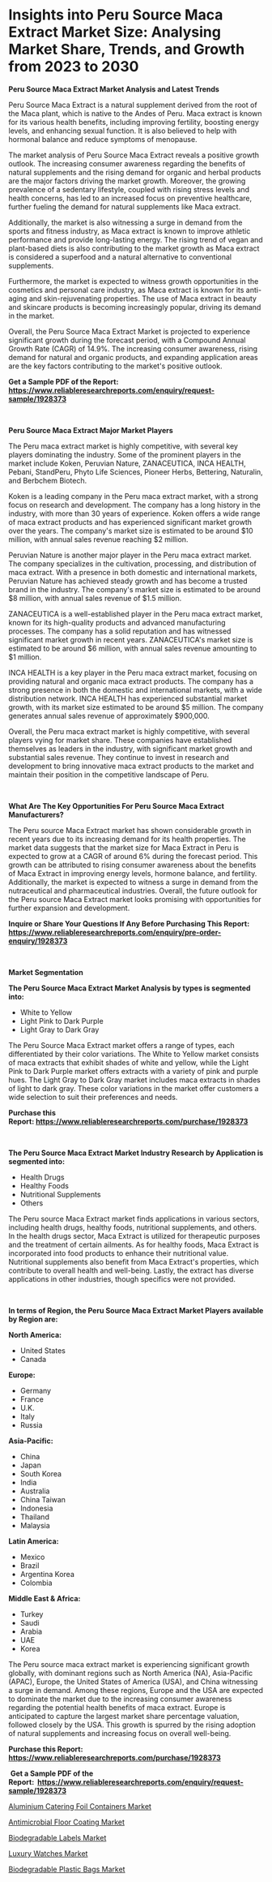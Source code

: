 <p><h1>Insights into Peru Source Maca Extract Market Size: Analysing Market Share, Trends, and Growth from 2023 to 2030</h1></p><p><strong>Peru Source Maca Extract Market Analysis and Latest Trends</strong></p>
<p><p>Peru Source Maca Extract is a natural supplement derived from the root of the Maca plant, which is native to the Andes of Peru. Maca extract is known for its various health benefits, including improving fertility, boosting energy levels, and enhancing sexual function. It is also believed to help with hormonal balance and reduce symptoms of menopause.</p><p>The market analysis of Peru Source Maca Extract reveals a positive growth outlook. The increasing consumer awareness regarding the benefits of natural supplements and the rising demand for organic and herbal products are the major factors driving the market growth. Moreover, the growing prevalence of a sedentary lifestyle, coupled with rising stress levels and health concerns, has led to an increased focus on preventive healthcare, further fueling the demand for natural supplements like Maca extract.</p><p>Additionally, the market is also witnessing a surge in demand from the sports and fitness industry, as Maca extract is known to improve athletic performance and provide long-lasting energy. The rising trend of vegan and plant-based diets is also contributing to the market growth as Maca extract is considered a superfood and a natural alternative to conventional supplements.</p><p>Furthermore, the market is expected to witness growth opportunities in the cosmetics and personal care industry, as Maca extract is known for its anti-aging and skin-rejuvenating properties. The use of Maca extract in beauty and skincare products is becoming increasingly popular, driving its demand in the market.</p><p>Overall, the Peru Source Maca Extract Market is projected to experience significant growth during the forecast period, with a Compound Annual Growth Rate (CAGR) of 14.9%. The increasing consumer awareness, rising demand for natural and organic products, and expanding application areas are the key factors contributing to the market's positive outlook.</p></p>
<p><strong>Get a Sample PDF of the Report:&nbsp; <a href="https://www.reliableresearchreports.com/enquiry/request-sample/1928373">https://www.reliableresearchreports.com/enquiry/request-sample/1928373</a></strong></p>
<p>&nbsp;</p>
<p><strong>Peru Source Maca Extract Major Market Players</strong></p>
<p><p>The Peru maca extract market is highly competitive, with several key players dominating the industry. Some of the prominent players in the market include Koken, Peruvian Nature, ZANACEUTICA, INCA HEALTH, Pebani, StandPeru, Phyto Life Sciences, Pioneer Herbs, Bettering, Naturalin, and Berbchem Biotech.</p><p>Koken is a leading company in the Peru maca extract market, with a strong focus on research and development. The company has a long history in the industry, with more than 30 years of experience. Koken offers a wide range of maca extract products and has experienced significant market growth over the years. The company's market size is estimated to be around $10 million, with annual sales revenue reaching $2 million.</p><p>Peruvian Nature is another major player in the Peru maca extract market. The company specializes in the cultivation, processing, and distribution of maca extract. With a presence in both domestic and international markets, Peruvian Nature has achieved steady growth and has become a trusted brand in the industry. The company's market size is estimated to be around $8 million, with annual sales revenue of $1.5 million.</p><p>ZANACEUTICA is a well-established player in the Peru maca extract market, known for its high-quality products and advanced manufacturing processes. The company has a solid reputation and has witnessed significant market growth in recent years. ZANACEUTICA's market size is estimated to be around $6 million, with annual sales revenue amounting to $1 million.</p><p>INCA HEALTH is a key player in the Peru maca extract market, focusing on providing natural and organic maca extract products. The company has a strong presence in both the domestic and international markets, with a wide distribution network. INCA HEALTH has experienced substantial market growth, with its market size estimated to be around $5 million. The company generates annual sales revenue of approximately $900,000.</p><p>Overall, the Peru maca extract market is highly competitive, with several players vying for market share. These companies have established themselves as leaders in the industry, with significant market growth and substantial sales revenue. They continue to invest in research and development to bring innovative maca extract products to the market and maintain their position in the competitive landscape of Peru.</p></p>
<p>&nbsp;</p>
<p><strong>What Are The Key Opportunities For Peru Source Maca Extract Manufacturers?</strong></p>
<p><p>The Peru source Maca Extract market has shown considerable growth in recent years due to its increasing demand for its health properties. The market data suggests that the market size for Maca Extract in Peru is expected to grow at a CAGR of around 6% during the forecast period. This growth can be attributed to rising consumer awareness about the benefits of Maca Extract in improving energy levels, hormone balance, and fertility. Additionally, the market is expected to witness a surge in demand from the nutraceutical and pharmaceutical industries. Overall, the future outlook for the Peru source Maca Extract market looks promising with opportunities for further expansion and development.</p></p>
<p><strong>Inquire or Share Your Questions If Any Before Purchasing This Report: <a href="https://www.reliableresearchreports.com/enquiry/pre-order-enquiry/1928373">https://www.reliableresearchreports.com/enquiry/pre-order-enquiry/1928373</a></strong></p>
<p>&nbsp;</p>
<p><strong>Market Segmentation</strong></p>
<p><strong>The Peru Source Maca Extract Market Analysis by types is segmented into:</strong></p>
<p><ul><li>White to Yellow</li><li>Light Pink to Dark Purple</li><li>Light Gray to Dark Gray</li></ul></p>
<p><p>The Peru Source Maca Extract market offers a range of types, each differentiated by their color variations. The White to Yellow market consists of maca extracts that exhibit shades of white and yellow, while the Light Pink to Dark Purple market offers extracts with a variety of pink and purple hues. The Light Gray to Dark Gray market includes maca extracts in shades of light to dark gray. These color variations in the market offer customers a wide selection to suit their preferences and needs.</p></p>
<p><strong>Purchase this Report:&nbsp;<a href="https://www.reliableresearchreports.com/purchase/1928373">https://www.reliableresearchreports.com/purchase/1928373</a></strong></p>
<p>&nbsp;</p>
<p><strong>The Peru Source Maca Extract Market Industry Research by Application is segmented into:</strong></p>
<p><ul><li>Health Drugs</li><li>Healthy Foods</li><li>Nutritional Supplements</li><li>Others</li></ul></p>
<p><p>The Peru source Maca Extract market finds applications in various sectors, including health drugs, healthy foods, nutritional supplements, and others. In the health drugs sector, Maca Extract is utilized for therapeutic purposes and the treatment of certain ailments. As for healthy foods, Maca Extract is incorporated into food products to enhance their nutritional value. Nutritional supplements also benefit from Maca Extract's properties, which contribute to overall health and well-being. Lastly, the extract has diverse applications in other industries, though specifics were not provided.</p></p>
<p>&nbsp;</p>
<p><strong>In terms of Region, the Peru Source Maca Extract Market Players available by Region are:</strong></p>
<p>
    <p> <strong> North America: </strong>
        <ul>
            <li>United States</li>
            <li>Canada</li>
        </ul>
        </p> 
    <p> <strong> Europe: </strong>
        <ul>
            <li>Germany</li>
            <li>France</li>
            <li>U.K.</li>
            <li>Italy</li>
            <li>Russia</li>
        </ul>
        </p> 
    <p> <strong> Asia-Pacific: </strong>
        <ul>
            <li>China</li>
            <li>Japan</li>
            <li>South Korea</li>
            <li>India</li>
            <li>Australia</li>
            <li>China Taiwan</li>
            <li>Indonesia</li>
            <li>Thailand</li>
            <li>Malaysia</li>
        </ul>
        </p> 
    <p> <strong> Latin America: </strong>
        <ul>
            <li>Mexico</li>
            <li>Brazil</li>
            <li>Argentina Korea</li>
            <li>Colombia</li>
        </ul>
        </p> 
    <p> <strong> Middle East & Africa: </strong>
        <ul>
            <li>Turkey</li>
            <li>Saudi</li>
            <li>Arabia</li>
            <li>UAE</li>
            <li>Korea</li>
        </ul>
    </p>
    </p>
<p><p>The Peru source maca extract market is experiencing significant growth globally, with dominant regions such as North America (NA), Asia-Pacific (APAC), Europe, the United States of America (USA), and China witnessing a surge in demand. Among these regions, Europe and the USA are expected to dominate the market due to the increasing consumer awareness regarding the potential health benefits of maca extract. Europe is anticipated to capture the largest market share percentage valuation, followed closely by the USA. This growth is spurred by the rising adoption of natural supplements and increasing focus on overall well-being.</p></p>
<p><strong>Purchase this Report: <a href="https://www.reliableresearchreports.com/purchase/1928373">https://www.reliableresearchreports.com/purchase/1928373</a></strong></p>
<p>&nbsp;<strong>Get a Sample PDF of the Report:&nbsp;&nbsp;<a href="https://www.reliableresearchreports.com/enquiry/request-sample/1928373">https://www.reliableresearchreports.com/enquiry/request-sample/1928373</a></strong></p>
<p><strong></strong></p>
<p><p><a href="https://github.com/RoccoManning/Market-Research-Report-List-2/blob/main/aluminium-catering-foil-containers-market.md">Aluminium Catering Foil Containers Market</a></p><p><a href="https://medium.com/@kennethjensen27/antimicrobial-floor-coating-market-insight-market-trends-growth-forecasted-from-2023-to-2030-842d849677b8">Antimicrobial Floor Coating Market</a></p><p><a href="https://medium.com/@donaldmendez2018/biodegradable-labels-market-trends-and-market-analysis-forecasted-for-period-2023-2030-5684f8033a38">Biodegradable Labels Market</a></p><p><a href="https://www.linkedin.com/pulse/luxury-watches-market-share-amp-new-trends-analysis-report-type-6yugc/">Luxury Watches Market</a></p><p><a href="https://www.linkedin.com/pulse/biodegradable-plastic-bags-market-research-report-unlocks-og0vc/">Biodegradable Plastic Bags Market</a></p></p>